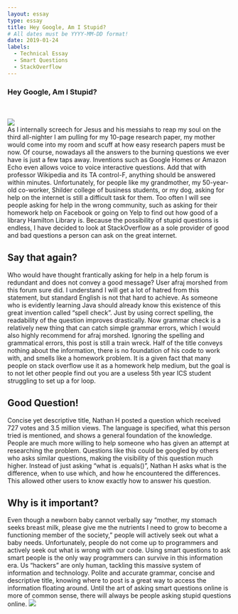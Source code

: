 ```yaml
---
layout: essay
type: essay
title: Hey Google, Am I Stupid?
# All dates must be YYYY-MM-DD format!
date: 2019-01-24
labels:
  - Technical Essay
  - Smart Questions
  - StackOverflow
---
```


<h3>Hey Google, Am I Stupid?</h3>
<br>
<br>
<image src ="/images/googleHome.jpg">
<br>
As I internally screech for Jesus and his messiahs to reap my soul on the third all-nighter I am pulling for my 10-page research paper, my mother would come into my room and scuff at how easy research papers must be now. 
Of course, nowadays all the answers to the burning questions we ever have is just a few taps away. 
Inventions such as Google Homes or Amazon Echo even allows voice to voice interactive questions. 
Add that with professor Wikipedia and its TA control-F, anything should be answered within minutes. 
Unfortunately, for people like my grandmother, my 50-year-old co-worker, Shilder college of business students, or my dog, asking for help on the internet is still a difficult task for them.
Too often I will see people asking for help in the wrong community, such as asking for their homework help on Facebook or going on Yelp to find out how good of a library Hamilton Library is. 
Because the possibility of stupid questions is endless, I have decided to look at StackOverflow as a sole provider of good and bad questions a person can ask on the great internet.
<h2>Say that again?</h2>
Who would have thought frantically asking for help in a help forum is redundant and does not convey a good message? 
User afraj morshed from this forum sure did. 
I understand I will get a lot of hatred from this statement, but standard English is not that hard to achieve. 
As someone who is evidently learning Java should already know this existence of this great invention called “spell check”. 
Just by using correct spelling, the readability of the question improves drastically. 
Now grammar check is a relatively new thing that can catch simple grammar errors, which I would also highly recommend for afraj morshed. 
Ignoring the spelling and grammatical errors, this post is still a train wreck. Half of the title conveys nothing about the information, there is no foundation of his code to work with, and smells like a homework problem. 
It is a given fact that many people on stack overflow use it as a homework help medium, but the goal is to not let other people find out you are a useless 5th year ICS student struggling to set up a for loop. 
<br>
<h2>Good Question!</h2>
Concise yet descriptive title, Nathan H posted a question which received 727 votes and 3.5 million views. 
The language is specified, what this person tried is mentioned, and shows a general foundation of the knowledge. 
People are much more willing to help someone who has given an attempt at researching the problem. 
Questions like this could be googled by others who asks similar questions, making the visibility of this question much higher. 
Instead of just asking “what is .equals()”, Nathan H asks what is the difference, when to use which, and how he encountered the differences. 
This allowed other users to know exactly how to answer his question.
<br>
<h2>Why is it important?</h2>
Even though a newborn baby cannot verbally say “mother, my stomach seeks breast milk, please give me the nutrients I need to grow to become a functioning member of the society,” 
people will actively seek out what a baby needs. 
Unfortunately, people do not come up to programmers and actively seek out what is wrong with our code. 
Using smart questions to ask smart people is the only way programmers can survive in this information era. Us “hackers” are only human, tackling this massive system of information and technology. 
Polite and accurate grammar, concise and descriptive title, knowing where to post is a great way to access the information floating around. 
Until the art of asking smart questions online is more of common sense, there will always be people asking stupid questions online. 
<image src="/images/smartQ.PNG">
